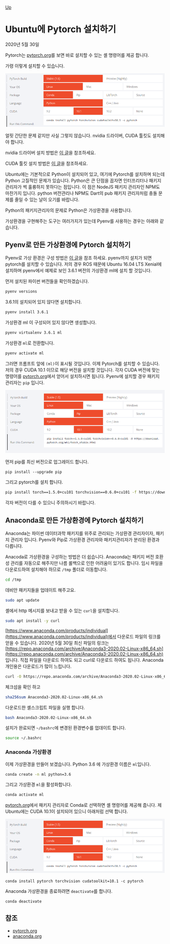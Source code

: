 [Up](index.md)
# Ubuntu에 Pytorch 설치하기

2020년 5월 30일

Pytorch는 [pytorch.org](https://pytorch.org/)를 보면 바로 설치할 수 있는 셸 명령어를 제공 합니다.

가령 이렇게 설치할 수 있습니다.

![image-20200530115309921](installation_of_pytorch_on_ubuntu.assets/image-20200530115309921.png)

얼핏 간단한 문제 같지만 사실 그렇지 않습니다. nvidia 드라이버, CUDA 툴킷도 설치해야 합니다. 

nvidia 드라이버 설치 방법은 [이 글](../linux/installation_of_nvidia_on_ubuntu.md)을 참조하세요.

CUDA 툴킷 설치 방법은 [이 글](../linux/installation_on_cuda_toolkit_on_ubuntu.md)을 참조하세요.

Ubuntu에는 기본적으로 Python이 설치되어 있고, 여기에 Pytorch를 설치하며 되는데 Python 고질적인 문제가 있습니다. Python은 큰 단점을 꼽자면 인터프리터나 패키지관리자가 썩 훌륭하지 못하다는 점입니다. 이 점은 NodeJS 패키지 관리자인 NPM도 마찬가지 입니다. python 버전관리나 NPM도 Dart의 pub 패키지 관리자처럼 충돌 문제를 줄일 수 있는 날이 오기를 바랍니다.

Python의 패키지관리자의 문제로 Python은 가상환경을 사용합니다.

가상환경을 구현해주는 도구는 여러가지가 있는데 Pyenv를 사용하는 경우는 아래와 같습니다.

## Pyenv로 만든 가상환경에 Pytorch 설치하기

Pyenv로 가상 환경은 구성 방법은 [이 글](../python/pyenv.md)을 참조 하세요. pyenv까지 설치가 되면 pytorch를 설치할 수 있습니다. 저의 경우 ROS 때문에 Ubuntu 16.04 LTS Xenial에 설치하며 pyenv에서 예제로 보인 3.6.1 버전의 가상환경 ml에 설치 할 것입니다.

먼저 설치된 파이썬 버전들을 확인하겠습니다.

```sh
pyenv versions
```

3.6.1의 설치되어 있지 않다면 설치합니다.

```sh
pyenv install 3.6.1
```

가상환경 ml 이 구성되어 있지 않다면 생성합니다.

```sh
pyenv virtualenv 3.6.1 ml
```

가상환경 `ml`로 전환합니다.

```sh
pyenv activate ml
```

그러면 프롬프트 앞에 `(ml)`이 표시될 것입니다. 이제 Pytorch를 설치할 수 있습니다. 저의 경우 CUDA 10.1 이므로 해당 버전을 설치할 것입니다. 각자 CUDA 버전에 맞는 명령어를 [pytorch.org](https://pytorch.org/)에서 얻어서 설치하시면 됩니다. Pyenv에 설치할 경우 패키지 관리자는 `pip` 입니다.

![image-20200530130117404](installation_of_pytorch_on_ubuntu.assets/image-20200530130117404.png)

먼저 pip를 최신 버전으로 업그레이드 합니다.

```
pip install --upgrade pip
```

그리고 pytorch를 설치 합니다.

```sh
pip install torch==1.5.0+cu101 torchvision==0.6.0+cu101 -f https://download.pytorch.org/whl/torch_stable.html
```

각자 버전이 다를 수 있으니 주의하시기 바랍니다.

## Anaconda로 만든 가상환경에 Pytorch 설치하기

Anaconda는 파이썬 데이터과학 패키지를 위주로 관리되는 가상환경 관리자이자, 패키지 관리자 입니다. Pyenv와 Pip로 가상환경 관리자와 패키지관리자가 분리된 환경과 다릅니다.

Anacoda로 가상환경을 구성하는 방법은 더 쉽습니다. Anaconda는 패키지 버전 호환성 관리를 자동으로 해주지만 나름 롤백으로 인한 어려움이 있기도 합니다. 임시 파일을 다운로드하여 설치해야 하므로 `/tmp` 폴더로 이동합니다.

```sh
cd /tmp
```

데비안 패키지들을 업데이트 해주고요.

```sh
sudo apt update
```

셸에서 http 메시지를 보내고 받을 수 있는  `curl`을 설치합니다.

```sh
sudo apt install -y curl
```

[https://www.anaconda.com/products/individual](https://www.anaconda.com/products/individual)에서 다운로드 파일의 링크를 얻을 수 있습니다. 2020년 5월 30일 최신 파일의 링크는 [https://repo.anaconda.com/archive/Anaconda3-2020.02-Linux-x86_64.sh](https://repo.anaconda.com/archive/Anaconda3-2020.02-Linux-x86_64.sh) 입니다. 직접 파일을 다운로드 하여도 되고 curl로 다운로드 하여도 됩니다. Anaconda 개인용은 다운로드가 많이 느립니다.

```sh
curl -O https://repo.anaconda.com/archive/Anaconda3-2020.02-Linux-x86_64.sh
```

체크섬을 확인 하고

```sh
sha256sum Anaconda3-2020.02-Linux-x86_64.sh
```

다운로드한 셸스크립트 파일을 실행 합니다.

```sh
bash Anaconda3-2020.02-Linux-x86_64.sh
```

설치가 완료되면 `~/bashrc`에 변경된 환경변수를 업데이트 합니다.

```sh
source ~/.bashrc
```

### Anaconda 가상환경

이제 가상환경을 만들어 보겠습니다. Python 3.6 에 가상환경 이름은 `ml`입니다.

```sh
conda create -n ml python=3.6
```

그리고 가상환경 `ml`을 활성화합니다.

```sh
conda activate ml
```

[pytorch.org](https://pytorch.org/)에서 패키지 관리자로 Conda로 선택하면 셸 명령어를 제공해 줍니다. 제 Ubuntu에는 CUDA 10.1이 설치되어 있으니 아래처럼 선택 합니다.

![image-20200530125851300](installation_of_pytorch_on_ubuntu.assets/image-20200530125851300.png)

```
conda install pytorch torchvision cudatoolkit=10.1 -c pytorch
```

Anaconda 가상환경을 종료하려면 `deactivate`를 합니다.

```
conda deactivate
```

## 참조

- [pytorch.org](https://pytorch.org/)
- [anaconda.org](https://anaconda.org/)

